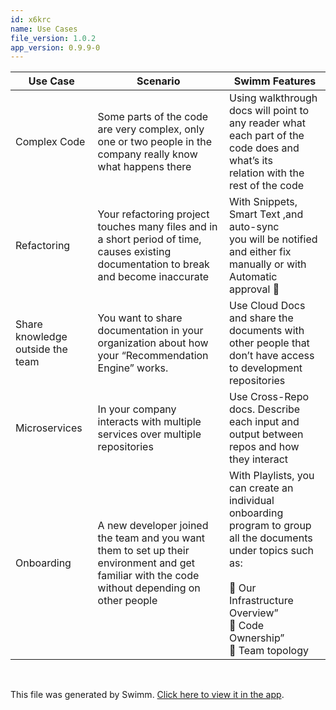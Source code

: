 ```yaml
---
id: x6krc
name: Use Cases
file_version: 1.0.2
app_version: 0.9.9-0
---
```


|Use Case                        |Scenario                                                                                                                                      |Swimm Features                                                                                                                                                                                       |
|--------------------------------|----------------------------------------------------------------------------------------------------------------------------------------------|-----------------------------------------------------------------------------------------------------------------------------------------------------------------------------------------------------|
|Complex Code                    |Some parts of the code are very complex, only one or two people in the company really know what happens there                                 |Using walkthrough docs will point to any reader what each part of the code does and what’s its  <br>relation with the rest of the code                                                               |
|Refactoring                     |Your refactoring project touches many files and in a short period of time, causes existing documentation to break and become inaccurate       |With Snippets, Smart Text ,and auto-sync  <br>you will be notified and either fix manually or with Automatic approval 🌱                                                                             |
|Share knowledge outside the team|You want to share documentation in your organization about how your “Recommendation Engine” works.                                            |Use Cloud Docs and share the documents with other people that don’t have access to development repositories                                                                                          |
|Microservices                   |In your company interacts with multiple services over multiple repositories                                                                   |Use Cross-Repo docs. Describe each input and output between repos and how they interact                                                                                                              |
|Onboarding                      |A new developer joined the team and you want them to set up their environment and get familiar with the code without depending on other people|With Playlists, you can create an individual onboarding program to group all the documents under topics such as:<br><br>🔹 Our Infrastructure Overview”  <br>🔹 Code Ownership”  <br>🔹 Team topology|

<br/>

This file was generated by Swimm. [Click here to view it in the app](http://localhost:5000/repos/Z2l0aHViJTNBJTNBcHJvcGVydHktbGlzdGluZy1zYW5kYm94JTNBJTNBc3dpbW1pbw==/docs/x6krc).